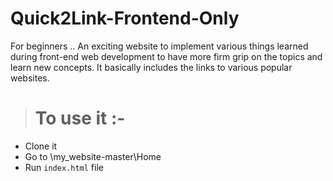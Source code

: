 # Quick2Link-Frontend-Only

For beginners ..
An exciting website to implement various things learned during front-end web development to have more firm grip on the topics and learn new concepts.
It basically includes the links to various popular websites.

> # To use it :-
* Clone it
* Go to \my_website-master\Home 
* Run `index.html` file

